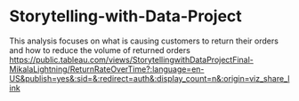 # Storytelling-with-Data-Project
This analysis focuses on what is causing customers to return their orders and how to reduce the volume of returned orders
https://public.tableau.com/views/StorytellingwithDataProjectFinal-MikalaLightning/ReturnRateOverTime?:language=en-US&publish=yes&:sid=&:redirect=auth&:display_count=n&:origin=viz_share_link
